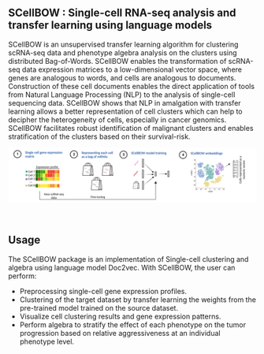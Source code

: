 ## SCellBOW : Single-cell RNA-seq analysis and transfer learning using language models

SCellBOW is an unsupervised transfer learning algorithm for clustering scRNA-seq data and phenotype algebra analysis on the clusters using distributed Bag-of-Words. SCellBOW enables the transformation of scRNA-seq data expression matrices to a low-dimensional vector space, where genes are analogous to words, and cells are analogous to documents. Construction of these cell documents enables the direct application of tools from Natural Language Processing (NLP) to the analysis of single-cell sequencing data. SCellBOW shows that NLP in amalgation with transfer learning allows a better representation of cell clusters which can help to decipher the heterogeneity of cells, especially in cancer genomics. SCellBOW facilitates robust identification of malignant clusters and enables stratification of the clusters based on their survival-risk.


![SCellBOW workflow](Data/images/SCellBOW.png)

<!-- \For thorough details, see our paper: [https://www.nature.com/articles/s41467-020-15851-3](https://www.nature.com/articles/s41467-020-15851-3) -->
<br>

## Usage

The SCellBOW package is an implementation of Single-cell clustering and algebra using language model Doc2vec. With SCellBOW, the user can perform:

- Preprocessing single-cell gene expression profiles.
- Clustering of the target dataset by transfer learning the weights from the pre-trained model trained on the source dataset.
- Visualize cell clustering results and gene expression patterns.
- Perform algebra to stratify the effect of each phenotype on the tumor progression based on relative aggressiveness at an individual phenotype level. 



